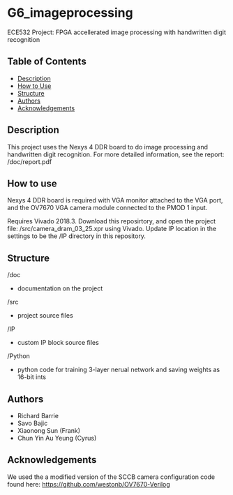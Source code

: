 # G6_imageprocessing
ECE532 Project: FPGA accellerated image processing with handwritten digit recognition

## Table of Contents
* [Description](#description)
* [How to Use](#how-to-use)
* [Structure](#Structure)
* [Authors](#authors)
* [Acknowledgements](#acknowlegements)


## Description

This project uses the Nexys 4 DDR board to do image processing and handwritten digit recognition. For more detailed information, see the report: /doc/report.pdf

## How to use

Nexys 4 DDR board is required with VGA monitor attached to the VGA port, and the OV7670 VGA camera module connected to the PMOD 1 input.

Requires Vivado 2018.3. Download this reposirtory, and open the project file: /src/camera_dram_03_25.xpr using Vivado.  Update IP location in the settings to be the /IP directory in this repository.

## Structure

/doc
- documentation on the project

/src 
- project source files

/IP
- custom IP block source files

/Python
- python code for training 3-layer nerual network and saving weights as 16-bit ints

## Authors
- Richard Barrie
- Savo Bajic
- Xiaonong Sun (Frank)
- Chun Yin Au Yeung (Cyrus)

## Acknowledgements

We used the a modified version of the SCCB camera configuration code found here: https://github.com/westonb/OV7670-Verilog
